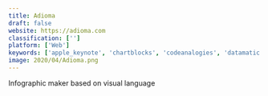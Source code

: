 ```yaml
---
title: Adioma
draft: false 
website: https://adioma.com
classification: ['']
platform: ['Web']
keywords: ['apple_keynote', 'chartblocks', 'codeanalogies', 'datamatic.io', 'ludus', 'many_eyes', 'olyo', 'piktochart', 'powtoon', 'sprites', 'tableau', 'venngage', 'vidra', 'visme', 'vizzlo', 'zoho_showtime']
image: 2020/04/Adioma.png
---
```

Infographic maker based on visual language